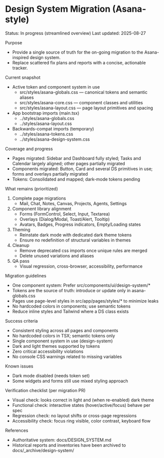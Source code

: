 # Design System Migration (Asana-style)

Status: In progress (streamlined overview)
Last updated: 2025-08-27

Purpose
- Provide a single source of truth for the on-going migration to the Asana-inspired design system.
- Replace scattered fix plans and reports with a concise, actionable tracker.

Current snapshot
- Active token and component system in use
  - src/styles/asana-globals.css — canonical tokens and semantic aliases
  - src/styles/asana-core.css — component classes and utilities
  - src/styles/asana-layout.css — page layout primitives and spacing
- App bootstrap imports (main.tsx)
  - ../styles/asana-globals.css
  - ../styles/asana-layout.css
- Backwards-compat imports (temporary)
  - ../styles/asana-tokens.css
  - ../styles/asana-design-system.css

Coverage and progress
- Pages migrated: Sidebar and Dashboard fully styled; Tasks and Calendar largely aligned; other pages partially migrated
- Components migrated: Button, Card and several DS primitives in use; forms and overlays partially migrated
- Tokens: Consolidated and mapped; dark-mode tokens pending

What remains (prioritized)
1) Complete page migrations
   - Mail, Chat, Notes, Canvas, Projects, Agents, Settings
2) Component library alignment
   - Forms (FormControl, Select, Input, Textarea)
   - Overlays (Dialog/Modal, Toast/Alert, Tooltip)
   - Avatars, Badges, Progress indicators, Empty/Loading states
3) Theming
   - Reinstate dark mode with dedicated dark theme tokens
   - Ensure no redefinition of structural variables in themes
4) Cleanup
   - Remove deprecated css imports once unique rules are merged
   - Delete unused variations and aliases
5) QA pass
   - Visual regression, cross-browser, accessibility, performance

Migration guidelines
- One component system: Prefer src/components/ui/design-system/*
- Tokens are the source of truth: introduce or update only in asana-globals.css
- Pages use page-level styles in src/app/pages/styles/* to minimize leaks
- No hardcoded colors in components; use semantic tokens
- Reduce inline styles and Tailwind where a DS class exists

Success criteria
- Consistent styling across all pages and components
- No hardcoded colors in TSX; semantic tokens only
- Single component system in use (design-system)
- Dark and light themes supported by tokens
- Zero critical accessibility violations
- No console CSS warnings related to missing variables

Known issues
- Dark mode disabled (needs token set)
- Some widgets and forms still use mixed styling approach

Verification checklist (per migration PR)
- Visual check: looks correct in light and (when re-enabled) dark theme
- Functional check: interactive states (hover/active/focus) behave per spec
- Regression check: no layout shifts or cross-page regressions
- Accessibility check: focus ring visible, color contrast, keyboard flow

References
- Authoritative system: docs/DESIGN_SYSTEM.md
- Historical reports and inventories have been archived to docs/_archive/design-system/
